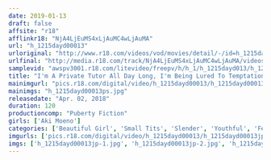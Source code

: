 ```yaml
---
date: 2019-01-13
draft: false
affsite: "r18"
afflinkr18: "NjA4LjEuMS4xLjAuMC4wLjAuMA"
url: "h_1215dayd00013"
urloriginal: "http://www.r18.com/videos/vod/movies/detail/-/id=h_1215dayd00013"
urlfinal: "http://media.r18.com/track/NjA4LjEuMS4xLjAuMC4wLjAuMA/videos/vod/movies/detail/-/id=h_1215dayd00013"
samplevid: "awspv3001.r18.com/litevideo/freepv/h/h_1/h_1215dayd013/h_1215dayd013_dmb_w.mp4"
title: "I'm A Private Tutor All Day Long, I'm Being Lured To Temptation By My Student, And Fucked, And I Spend My Hours Locked In A Room With Her, In A Lust-Filled Dream Cum True, With The Sweet Smell Of Horny Pleasure... Aki Moeno"
mainimgurl: "pics.r18.com/digital/video/h_1215dayd00013/h_1215dayd00013ps.jpg"
mainimgs: "h_1215dayd00013ps.jpg"
releasedate: "Apr. 02, 2018"
duration: 120
productioncomp: "Puberty Fiction"
girls: ['Aki Moeno']
categories: ['Beautiful Girl', 'Small Tits', 'Slender', 'Youthful', 'Featured Actress', 'Hi-Def']
imgurls: ['pics.r18.com/digital/video/h_1215dayd00013/h_1215dayd00013jp-1.jpg', 'pics.r18.com/digital/video/h_1215dayd00013/h_1215dayd00013jp-2.jpg', 'pics.r18.com/digital/video/h_1215dayd00013/h_1215dayd00013jp-3.jpg', 'pics.r18.com/digital/video/h_1215dayd00013/h_1215dayd00013jp-4.jpg', 'pics.r18.com/digital/video/h_1215dayd00013/h_1215dayd00013jp-5.jpg', 'pics.r18.com/digital/video/h_1215dayd00013/h_1215dayd00013jp-6.jpg', 'pics.r18.com/digital/video/h_1215dayd00013/h_1215dayd00013jp-7.jpg', 'pics.r18.com/digital/video/h_1215dayd00013/h_1215dayd00013jp-8.jpg', 'pics.r18.com/digital/video/h_1215dayd00013/h_1215dayd00013jp-9.jpg', 'pics.r18.com/digital/video/h_1215dayd00013/h_1215dayd00013jp-10.jpg', 'pics.r18.com/digital/video/h_1215dayd00013/h_1215dayd00013jp-11.jpg', 'pics.r18.com/digital/video/h_1215dayd00013/h_1215dayd00013jp-12.jpg', 'pics.r18.com/digital/video/h_1215dayd00013/h_1215dayd00013jp-13.jpg', 'pics.r18.com/digital/video/h_1215dayd00013/h_1215dayd00013jp-14.jpg', 'pics.r18.com/digital/video/h_1215dayd00013/h_1215dayd00013jp-15.jpg', 'pics.r18.com/digital/video/h_1215dayd00013/h_1215dayd00013jp-16.jpg', 'pics.r18.com/digital/video/h_1215dayd00013/h_1215dayd00013jp-17.jpg', 'pics.r18.com/digital/video/h_1215dayd00013/h_1215dayd00013jp-18.jpg', 'pics.r18.com/digital/video/h_1215dayd00013/h_1215dayd00013jp-19.jpg', 'pics.r18.com/digital/video/h_1215dayd00013/h_1215dayd00013jp-20.jpg']
imgs: ['h_1215dayd00013jp-1.jpg', 'h_1215dayd00013jp-2.jpg', 'h_1215dayd00013jp-3.jpg', 'h_1215dayd00013jp-4.jpg', 'h_1215dayd00013jp-5.jpg', 'h_1215dayd00013jp-6.jpg', 'h_1215dayd00013jp-7.jpg', 'h_1215dayd00013jp-8.jpg', 'h_1215dayd00013jp-9.jpg', 'h_1215dayd00013jp-10.jpg', 'h_1215dayd00013jp-11.jpg', 'h_1215dayd00013jp-12.jpg', 'h_1215dayd00013jp-13.jpg', 'h_1215dayd00013jp-14.jpg', 'h_1215dayd00013jp-15.jpg', 'h_1215dayd00013jp-16.jpg', 'h_1215dayd00013jp-17.jpg', 'h_1215dayd00013jp-18.jpg', 'h_1215dayd00013jp-19.jpg', 'h_1215dayd00013jp-20.jpg']
---
```

